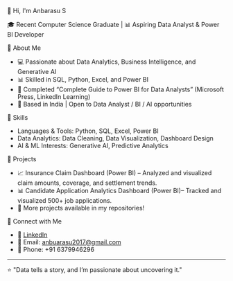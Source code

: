 👋 Hi, I'm Anbarasu S  

🎓 Recent Computer Science Graduate | 📊 Aspiring Data Analyst & Power BI Developer  

 🔹 About Me  
- 💻 Passionate about Data Analytics, Business Intelligence, and Generative AI
- 📊 Skilled in SQL, Python, Excel, and Power BI
- 🚀 Completed “Complete Guide to Power BI for Data Analysts” (Microsoft Press, LinkedIn Learning)  
- 📍 Based in India | Open to Data Analyst / BI / AI opportunities

 🔹 Skills  
- Languages & Tools: Python, SQL, Excel, Power BI  
- Data Analytics: Data Cleaning, Data Visualization, Dashboard Design  
- AI & ML Interests: Generative AI, Predictive Analytics  

 🔹 Projects  
- 📈 Insurance Claim Dashboard (Power BI) – Analyzed and visualized claim amounts, coverage, and settlement trends.  
- 📊 Candidate Application Analytics Dashboard (Power BI)– Tracked and visualized 500+ job applications.  
- 🔎 More projects available in my repositories!  

 🔹 Connect with Me  
- 💼 [LinkedIn](https://www.linkedin.com/in/anbarasu24/)  
- 📧 Email: anbuarasu2017@gmail.com  
- 📱 Phone: +91 6379946296  

---

⭐ "Data tells a story, and I’m passionate about uncovering it."
